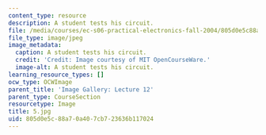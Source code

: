 ```yaml
---
content_type: resource
description: A student tests his circuit.
file: /media/courses/ec-s06-practical-electronics-fall-2004/805d0e5c88a70a407cb723636b117024_5.jpg
file_type: image/jpeg
image_metadata:
  caption: A student tests his circuit.
  credit: 'Credit: Image courtesy of MIT OpenCourseWare.'
  image-alt: A student tests his circuit.
learning_resource_types: []
ocw_type: OCWImage
parent_title: 'Image Gallery: Lecture 12'
parent_type: CourseSection
resourcetype: Image
title: 5.jpg
uid: 805d0e5c-88a7-0a40-7cb7-23636b117024
---
```


